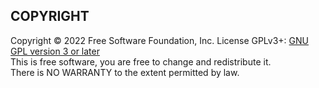 <a id="copyright"></a>
## COPYRIGHT
Copyright © 2022 Free Software Foundation, Inc. License GPLv3+: [GNU GPL version 3 or later](/_pages/license)  
This is free software, you are free to change and redistribute it.   
There is NO WARRANTY to the extent permitted by law.  